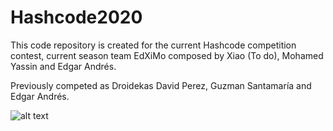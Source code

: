 # Hashcode2020

This code repository is created for the current Hashcode competition contest, current season team EdXiMo composed by Xiao (To do), Mohamed Yassin and Edgar Andrés.

Previously competed as Droidekas David Perez, Guzman Santamaría and Edgar Andrés.

![alt text](https://github.com/EdgarAndresSantamaria/Hashcode2020/blob/master/certificate2019.png)
